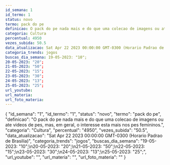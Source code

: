 ```yaml
---
id_semana: 1
id_termo: 1
status: novo
termo: pack do pe
definicao: O pack do pe nada mais e do que uma colecao de imagens ou ate videos de pes, mas, em geral, o interesse esta mais nos pes femininos.
categoria: Cultura
percentual: 4950
vezes_subida: 50.5
data_atualizacao: Sat Apr 22 2023 00:00:00 GMT-0300 (Horario Padrao de Brasilia)
categoria_trends: jogos
buscas_dia_semana: 19-05-2023: "10";
20-05-2023: "20";
21-05-2023: "50";
22-05-2023: "15";
23-05-2023: "30";
24-05-2023: "13";
25-05-2023: "25";
url_youtube: 
url_materia: 
url_foto_materia: 
---
```


{
  "id_semana": "1",
  "id_termo": "1",
  "status": "novo",
  "termo": "pack do pe",
  "definicao": "O pack do pe nada mais e do que uma colecao de imagens ou ate videos de pes, mas, em geral, o interesse esta mais nos pes femininos.",
  "categoria": "Cultura",
  "percentual": "4950",
  "vezes_subida": "50.5",
  "data_atualizacao": "Sat Apr 22 2023 00:00:00 GMT-0300 (Horario Padrao de Brasilia)",
  "categoria_trends": "jogos",
  "buscas_dia_semana": "19-05-2023: \"10\";\n20-05-2023: \"20\";\n21-05-2023: \"50\";\n22-05-2023: \"15\";\n23-05-2023: \"30\";\n24-05-2023: \"13\";\n25-05-2023: \"25\";",
  "url_youtube": "",
  "url_materia": "",
  "url_foto_materia": ""
}